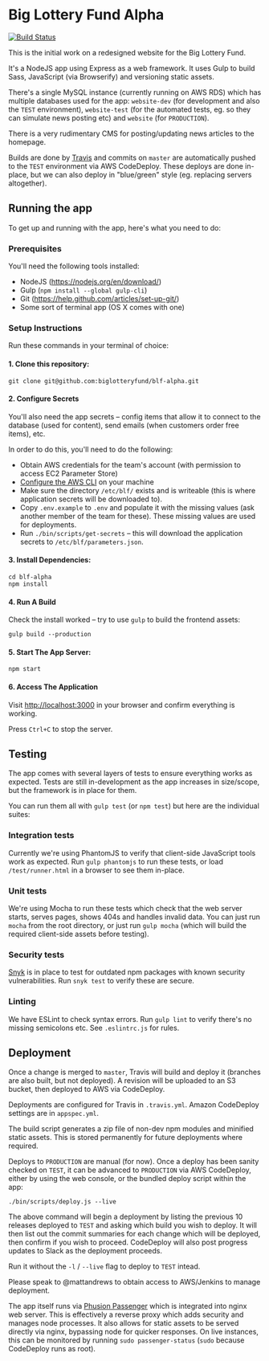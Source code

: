 # Big Lottery Fund Alpha

[![Build Status](https://travis-ci.org/biglotteryfund/blf-alpha.svg?branch=master)](https://travis-ci.org/biglotteryfund/blf-alpha)

This is the initial work on a redesigned website for the Big Lottery Fund.

It's a NodeJS app using Express as a web framework. It uses Gulp to build Sass, JavaScript (via Browserify) and versioning static assets.

There's a single MySQL instance (currently running on AWS RDS) which has multiple databases used for the app: `website-dev` (for development and also the `TEST` environment), `website-test` (for the automated tests, eg. so they can simulate news posting etc) and `website` (for `PRODUCTION`).

There is a very rudimentary CMS for posting/updating news articles to the homepage.

Builds are done by [Travis](https://travis-ci.org/biglotteryfund/blf-alpha) and commits on `master` are automatically pushed to the `TEST` environment via AWS CodeDeploy. These deploys are done in-place, but we can also deploy in "blue/green" style (eg. replacing servers altogether).

## Running the app

To get up and running with the app, here's what you need to do:

### Prerequisites

You'll need the following tools installed:

- NodeJS (https://nodejs.org/en/download/)
- Gulp (`npm install --global gulp-cli`)
- Git (https://help.github.com/articles/set-up-git/)
- Some sort of terminal app (OS X comes with one)

### Setup Instructions

Run these commands in your terminal of choice:

#### 1. Clone this repository:

```
git clone git@github.com:biglotteryfund/blf-alpha.git
```

#### 2. Configure Secrets

You'll also need the app secrets – config items that allow it to connect to the database (used for content), send emails (when customers order free items), etc.

In order to do this, you'll need to do the following:

- Obtain AWS credentials for the team's account (with permission to access EC2 Parameter Store)
- [Configure the AWS CLI](http://docs.aws.amazon.com/cli/latest/userguide/cli-chap-getting-started.html) on your machine
- Make sure the directory `/etc/blf/` exists and is writeable (this is where application secrets will be downloaded to).
- Copy `.env.example` to `.env` and populate it with the missing values (ask another member of the team for these). These missing values are used for deployments.
- Run `./bin/scripts/get-secrets` – this will download the application secrets to `/etc/blf/parameters.json`.

#### 3. Install Dependencies:

```
cd blf-alpha
npm install
```

#### 4. Run A Build

Check the install worked – try to use `gulp` to build the frontend assets:

```
gulp build --production
```

#### 5. Start The App Server:

```
npm start
```

#### 6. Access The Application

Visit [http://localhost:3000](http://localhost:3000) in your browser and confirm everything is working.

Press `Ctrl+C` to stop the server.

## Testing

The app comes with several layers of tests to ensure everything works as expected. Tests are still in-development as the app increases in size/scope, but the framework is in place for them.

You can run them all with `gulp test` (or `npm test`) but here are the individual suites:

### Integration tests
Currently we're using PhantomJS to verify that client-side JavaScript tools work as expected. Run `gulp phantomjs` to run these tests, or load `/test/runner.html` in a browser to see them in-place.

### Unit tests

We're using Mocha to run these tests which check that the web server starts, serves pages, shows 404s and handles invalid data. You can just run `mocha` from the root directory, or just run `gulp mocha` (which will build the required client-side assets before testing).

### Security tests

[Snyk](https://snyk.io/) is in place to test for outdated npm packages with known security vulnerabilities. Run `snyk test` to verify these are secure.

### Linting

We have ESLint to check syntax errors. Run `gulp lint` to verify there's no missing semicolons etc. See `.eslintrc.js` for rules.

## Deployment

Once a change is merged to `master`, Travis will build and deploy it (branches are also built, but not deployed). A revision will be uploaded to an S3 bucket, then deployed to AWS via CodeDeploy.

Deployments are configured for Travis in `.travis.yml`. Amazon CodeDeploy settings are in `appspec.yml`.

The build script generates a zip file of non-dev npm modules and minified static assets. This is stored permanently for future deployments where required.

Deploys to `PRODUCTION` are manual (for now). Once a deploy has been sanity checked on `TEST`, it can be advanced to `PRODUCTION` via AWS CodeDeploy, either by using the web console, or the bundled deploy script within the app:

`./bin/scripts/deploy.js --live`

The above command will begin a deployment by listing the previous 10 releases deployed to `TEST` and asking which build you wish to deploy. It will then list out the commit summaries for each change which will be deployed, then confirm if you wish to proceed. CodeDeploy will also post progress updates to Slack as the deployment proceeds.

Run it without the `-l` / `--live` flag to deploy to `TEST` intead.

Please speak to @mattandrews to obtain access to AWS/Jenkins to manage deployment.

The app itself runs via [Phusion Passenger](https://www.phusionpassenger.com/) which is integrated into nginx web server. This is effectively a reverse proxy which adds security and manages node processes. It also allows for static assets to be served directly via nginx, bypassing node for quicker responses. On live instances, this can be monitored by running `sudo passenger-status` (`sudo` because CodeDeploy runs as root).
